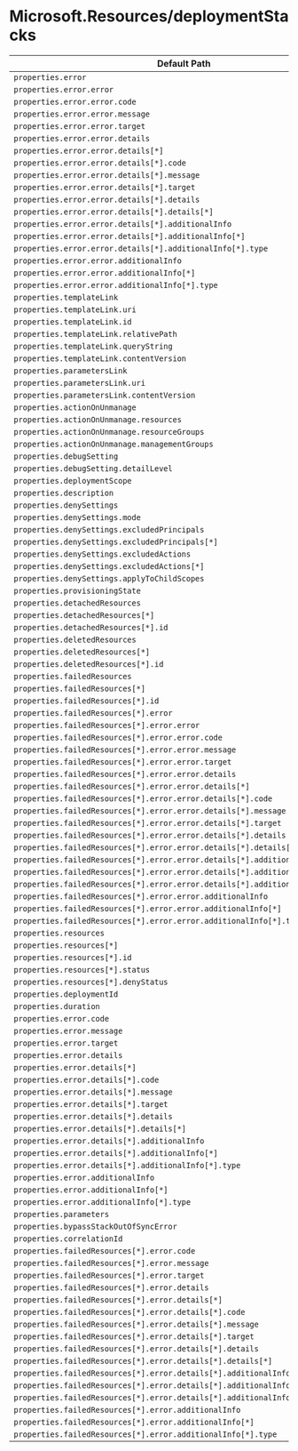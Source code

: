 # Microsoft.Resources/deploymentStacks

| Default Path | Alias |
|---|---|
| `properties.error` | `Microsoft.Resources/deploymentStacks/error` |
| `properties.error.error` | `Microsoft.Resources/deploymentStacks/error.error` |
| `properties.error.error.code` | `Microsoft.Resources/deploymentStacks/error.error.code` |
| `properties.error.error.message` | `Microsoft.Resources/deploymentStacks/error.error.message` |
| `properties.error.error.target` | `Microsoft.Resources/deploymentStacks/error.error.target` |
| `properties.error.error.details` | `Microsoft.Resources/deploymentStacks/error.error.details` |
| `properties.error.error.details[*]` | `Microsoft.Resources/deploymentStacks/error.error.details[*]` |
| `properties.error.error.details[*].code` | `Microsoft.Resources/deploymentStacks/error.error.details[*].code` |
| `properties.error.error.details[*].message` | `Microsoft.Resources/deploymentStacks/error.error.details[*].message` |
| `properties.error.error.details[*].target` | `Microsoft.Resources/deploymentStacks/error.error.details[*].target` |
| `properties.error.error.details[*].details` | `Microsoft.Resources/deploymentStacks/error.error.details[*].details` |
| `properties.error.error.details[*].details[*]` | `Microsoft.Resources/deploymentStacks/error.error.details[*].details[*]` |
| `properties.error.error.details[*].additionalInfo` | `Microsoft.Resources/deploymentStacks/error.error.details[*].additionalInfo` |
| `properties.error.error.details[*].additionalInfo[*]` | `Microsoft.Resources/deploymentStacks/error.error.details[*].additionalInfo[*]` |
| `properties.error.error.details[*].additionalInfo[*].type` | `Microsoft.Resources/deploymentStacks/error.error.details[*].additionalInfo[*].type` |
| `properties.error.error.additionalInfo` | `Microsoft.Resources/deploymentStacks/error.error.additionalInfo` |
| `properties.error.error.additionalInfo[*]` | `Microsoft.Resources/deploymentStacks/error.error.additionalInfo[*]` |
| `properties.error.error.additionalInfo[*].type` | `Microsoft.Resources/deploymentStacks/error.error.additionalInfo[*].type` |
| `properties.templateLink` | `Microsoft.Resources/deploymentStacks/templateLink` |
| `properties.templateLink.uri` | `Microsoft.Resources/deploymentStacks/templateLink.uri` |
| `properties.templateLink.id` | `Microsoft.Resources/deploymentStacks/templateLink.id` |
| `properties.templateLink.relativePath` | `Microsoft.Resources/deploymentStacks/templateLink.relativePath` |
| `properties.templateLink.queryString` | `Microsoft.Resources/deploymentStacks/templateLink.queryString` |
| `properties.templateLink.contentVersion` | `Microsoft.Resources/deploymentStacks/templateLink.contentVersion` |
| `properties.parametersLink` | `Microsoft.Resources/deploymentStacks/parametersLink` |
| `properties.parametersLink.uri` | `Microsoft.Resources/deploymentStacks/parametersLink.uri` |
| `properties.parametersLink.contentVersion` | `Microsoft.Resources/deploymentStacks/parametersLink.contentVersion` |
| `properties.actionOnUnmanage` | `Microsoft.Resources/deploymentStacks/actionOnUnmanage` |
| `properties.actionOnUnmanage.resources` | `Microsoft.Resources/deploymentStacks/actionOnUnmanage.resources` |
| `properties.actionOnUnmanage.resourceGroups` | `Microsoft.Resources/deploymentStacks/actionOnUnmanage.resourceGroups` |
| `properties.actionOnUnmanage.managementGroups` | `Microsoft.Resources/deploymentStacks/actionOnUnmanage.managementGroups` |
| `properties.debugSetting` | `Microsoft.Resources/deploymentStacks/debugSetting` |
| `properties.debugSetting.detailLevel` | `Microsoft.Resources/deploymentStacks/debugSetting.detailLevel` |
| `properties.deploymentScope` | `Microsoft.Resources/deploymentStacks/deploymentScope` |
| `properties.description` | `Microsoft.Resources/deploymentStacks/description` |
| `properties.denySettings` | `Microsoft.Resources/deploymentStacks/denySettings` |
| `properties.denySettings.mode` | `Microsoft.Resources/deploymentStacks/denySettings.mode` |
| `properties.denySettings.excludedPrincipals` | `Microsoft.Resources/deploymentStacks/denySettings.excludedPrincipals` |
| `properties.denySettings.excludedPrincipals[*]` | `Microsoft.Resources/deploymentStacks/denySettings.excludedPrincipals[*]` |
| `properties.denySettings.excludedActions` | `Microsoft.Resources/deploymentStacks/denySettings.excludedActions` |
| `properties.denySettings.excludedActions[*]` | `Microsoft.Resources/deploymentStacks/denySettings.excludedActions[*]` |
| `properties.denySettings.applyToChildScopes` | `Microsoft.Resources/deploymentStacks/denySettings.applyToChildScopes` |
| `properties.provisioningState` | `Microsoft.Resources/deploymentStacks/provisioningState` |
| `properties.detachedResources` | `Microsoft.Resources/deploymentStacks/detachedResources` |
| `properties.detachedResources[*]` | `Microsoft.Resources/deploymentStacks/detachedResources[*]` |
| `properties.detachedResources[*].id` | `Microsoft.Resources/deploymentStacks/detachedResources[*].id` |
| `properties.deletedResources` | `Microsoft.Resources/deploymentStacks/deletedResources` |
| `properties.deletedResources[*]` | `Microsoft.Resources/deploymentStacks/deletedResources[*]` |
| `properties.deletedResources[*].id` | `Microsoft.Resources/deploymentStacks/deletedResources[*].id` |
| `properties.failedResources` | `Microsoft.Resources/deploymentStacks/failedResources` |
| `properties.failedResources[*]` | `Microsoft.Resources/deploymentStacks/failedResources[*]` |
| `properties.failedResources[*].id` | `Microsoft.Resources/deploymentStacks/failedResources[*].id` |
| `properties.failedResources[*].error` | `Microsoft.Resources/deploymentStacks/failedResources[*].error` |
| `properties.failedResources[*].error.error` | `Microsoft.Resources/deploymentStacks/failedResources[*].error.error` |
| `properties.failedResources[*].error.error.code` | `Microsoft.Resources/deploymentStacks/failedResources[*].error.error.code` |
| `properties.failedResources[*].error.error.message` | `Microsoft.Resources/deploymentStacks/failedResources[*].error.error.message` |
| `properties.failedResources[*].error.error.target` | `Microsoft.Resources/deploymentStacks/failedResources[*].error.error.target` |
| `properties.failedResources[*].error.error.details` | `Microsoft.Resources/deploymentStacks/failedResources[*].error.error.details` |
| `properties.failedResources[*].error.error.details[*]` | `Microsoft.Resources/deploymentStacks/failedResources[*].error.error.details[*]` |
| `properties.failedResources[*].error.error.details[*].code` | `Microsoft.Resources/deploymentStacks/failedResources[*].error.error.details[*].code` |
| `properties.failedResources[*].error.error.details[*].message` | `Microsoft.Resources/deploymentStacks/failedResources[*].error.error.details[*].message` |
| `properties.failedResources[*].error.error.details[*].target` | `Microsoft.Resources/deploymentStacks/failedResources[*].error.error.details[*].target` |
| `properties.failedResources[*].error.error.details[*].details` | `Microsoft.Resources/deploymentStacks/failedResources[*].error.error.details[*].details` |
| `properties.failedResources[*].error.error.details[*].details[*]` | `Microsoft.Resources/deploymentStacks/failedResources[*].error.error.details[*].details[*]` |
| `properties.failedResources[*].error.error.details[*].additionalInfo` | `Microsoft.Resources/deploymentStacks/failedResources[*].error.error.details[*].additionalInfo` |
| `properties.failedResources[*].error.error.details[*].additionalInfo[*]` | `Microsoft.Resources/deploymentStacks/failedResources[*].error.error.details[*].additionalInfo[*]` |
| `properties.failedResources[*].error.error.details[*].additionalInfo[*].type` | `Microsoft.Resources/deploymentStacks/failedResources[*].error.error.details[*].additionalInfo[*].type` |
| `properties.failedResources[*].error.error.additionalInfo` | `Microsoft.Resources/deploymentStacks/failedResources[*].error.error.additionalInfo` |
| `properties.failedResources[*].error.error.additionalInfo[*]` | `Microsoft.Resources/deploymentStacks/failedResources[*].error.error.additionalInfo[*]` |
| `properties.failedResources[*].error.error.additionalInfo[*].type` | `Microsoft.Resources/deploymentStacks/failedResources[*].error.error.additionalInfo[*].type` |
| `properties.resources` | `Microsoft.Resources/deploymentStacks/resources` |
| `properties.resources[*]` | `Microsoft.Resources/deploymentStacks/resources[*]` |
| `properties.resources[*].id` | `Microsoft.Resources/deploymentStacks/resources[*].id` |
| `properties.resources[*].status` | `Microsoft.Resources/deploymentStacks/resources[*].status` |
| `properties.resources[*].denyStatus` | `Microsoft.Resources/deploymentStacks/resources[*].denyStatus` |
| `properties.deploymentId` | `Microsoft.Resources/deploymentStacks/deploymentId` |
| `properties.duration` | `Microsoft.Resources/deploymentStacks/duration` |
| `properties.error.code` | `Microsoft.Resources/deploymentStacks/error.code` |
| `properties.error.message` | `Microsoft.Resources/deploymentStacks/error.message` |
| `properties.error.target` | `Microsoft.Resources/deploymentStacks/error.target` |
| `properties.error.details` | `Microsoft.Resources/deploymentStacks/error.details` |
| `properties.error.details[*]` | `Microsoft.Resources/deploymentStacks/error.details[*]` |
| `properties.error.details[*].code` | `Microsoft.Resources/deploymentStacks/error.details[*].code` |
| `properties.error.details[*].message` | `Microsoft.Resources/deploymentStacks/error.details[*].message` |
| `properties.error.details[*].target` | `Microsoft.Resources/deploymentStacks/error.details[*].target` |
| `properties.error.details[*].details` | `Microsoft.Resources/deploymentStacks/error.details[*].details` |
| `properties.error.details[*].details[*]` | `Microsoft.Resources/deploymentStacks/error.details[*].details[*]` |
| `properties.error.details[*].additionalInfo` | `Microsoft.Resources/deploymentStacks/error.details[*].additionalInfo` |
| `properties.error.details[*].additionalInfo[*]` | `Microsoft.Resources/deploymentStacks/error.details[*].additionalInfo[*]` |
| `properties.error.details[*].additionalInfo[*].type` | `Microsoft.Resources/deploymentStacks/error.details[*].additionalInfo[*].type` |
| `properties.error.additionalInfo` | `Microsoft.Resources/deploymentStacks/error.additionalInfo` |
| `properties.error.additionalInfo[*]` | `Microsoft.Resources/deploymentStacks/error.additionalInfo[*]` |
| `properties.error.additionalInfo[*].type` | `Microsoft.Resources/deploymentStacks/error.additionalInfo[*].type` |
| `properties.parameters` | `Microsoft.Resources/deploymentStacks/parameters` |
| `properties.bypassStackOutOfSyncError` | `Microsoft.Resources/deploymentStacks/bypassStackOutOfSyncError` |
| `properties.correlationId` | `Microsoft.Resources/deploymentStacks/correlationId` |
| `properties.failedResources[*].error.code` | `Microsoft.Resources/deploymentStacks/failedResources[*].error.code` |
| `properties.failedResources[*].error.message` | `Microsoft.Resources/deploymentStacks/failedResources[*].error.message` |
| `properties.failedResources[*].error.target` | `Microsoft.Resources/deploymentStacks/failedResources[*].error.target` |
| `properties.failedResources[*].error.details` | `Microsoft.Resources/deploymentStacks/failedResources[*].error.details` |
| `properties.failedResources[*].error.details[*]` | `Microsoft.Resources/deploymentStacks/failedResources[*].error.details[*]` |
| `properties.failedResources[*].error.details[*].code` | `Microsoft.Resources/deploymentStacks/failedResources[*].error.details[*].code` |
| `properties.failedResources[*].error.details[*].message` | `Microsoft.Resources/deploymentStacks/failedResources[*].error.details[*].message` |
| `properties.failedResources[*].error.details[*].target` | `Microsoft.Resources/deploymentStacks/failedResources[*].error.details[*].target` |
| `properties.failedResources[*].error.details[*].details` | `Microsoft.Resources/deploymentStacks/failedResources[*].error.details[*].details` |
| `properties.failedResources[*].error.details[*].details[*]` | `Microsoft.Resources/deploymentStacks/failedResources[*].error.details[*].details[*]` |
| `properties.failedResources[*].error.details[*].additionalInfo` | `Microsoft.Resources/deploymentStacks/failedResources[*].error.details[*].additionalInfo` |
| `properties.failedResources[*].error.details[*].additionalInfo[*]` | `Microsoft.Resources/deploymentStacks/failedResources[*].error.details[*].additionalInfo[*]` |
| `properties.failedResources[*].error.details[*].additionalInfo[*].type` | `Microsoft.Resources/deploymentStacks/failedResources[*].error.details[*].additionalInfo[*].type` |
| `properties.failedResources[*].error.additionalInfo` | `Microsoft.Resources/deploymentStacks/failedResources[*].error.additionalInfo` |
| `properties.failedResources[*].error.additionalInfo[*]` | `Microsoft.Resources/deploymentStacks/failedResources[*].error.additionalInfo[*]` |
| `properties.failedResources[*].error.additionalInfo[*].type` | `Microsoft.Resources/deploymentStacks/failedResources[*].error.additionalInfo[*].type` |

